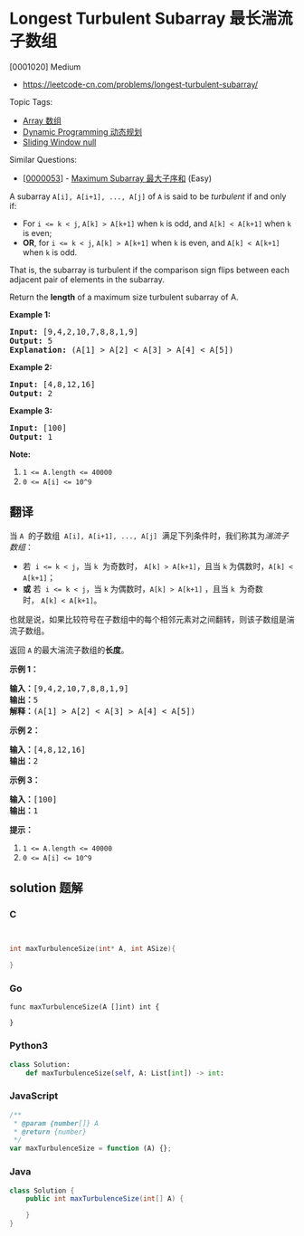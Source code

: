 # Longest Turbulent Subarray 最长湍流子数组

[0001020] Medium

- https://leetcode-cn.com/problems/longest-turbulent-subarray/

Topic Tags:

- [Array 数组](https://leetcode-cn.com/tag/array/)
- [Dynamic Programming 动态规划](https://leetcode-cn.com/tag/dynamic-programming/)
- [Sliding Window null](https://leetcode-cn.com/tag/sliding-window/)

Similar Questions:

- [[0000053](https://leetcode-cn.com/problems/maximum-subarray/)] - [Maximum Subarray 最大子序和](./0000053.maximum-subarray.md) (Easy)

A subarray `A[i], A[i+1], ..., A[j]` of `A` is said to be _turbulent_ if and only if:

- For `i <= k < j`, `A[k] > A[k+1]` when `k` is odd, and `A[k] < A[k+1]` when `k` is even;
- **OR**, for `i <= k < j`, `A[k] > A[k+1]` when `k` is even, and `A[k] < A[k+1]` when `k` is odd.

That is, the subarray is turbulent if the comparison sign flips between each adjacent pair of elements in the subarray.

Return the **length** of a maximum size turbulent subarray of A.

**Example 1:**

<pre><strong>Input: </strong><span id="example-input-1-1">[9,4,2,10,7,8,8,1,9]</span>
<strong>Output: </strong><span id="example-output-1">5</span>
<strong>Explanation: </strong>(A[1] &gt; A[2] &lt; A[3] &gt; A[4] &lt; A[5])
</pre>

**Example 2:**

<pre><strong>Input: </strong><span id="example-input-2-1">[4,8,12,16]</span>
<strong>Output: </strong><span id="example-output-2">2</span>
</pre>

**Example 3:**

<pre><strong>Input: </strong><span id="example-input-3-1">[100]</span>
<strong>Output: </strong><span id="example-output-3">1</span>
</pre>

**Note:**

1.  `1 <= A.length <= 40000`
2.  `0 <= A[i] <= 10^9`

## 翻译

当 `A`  的子数组  `A[i], A[i+1], ..., A[j]`  满足下列条件时，我们称其为*湍流子数组*：

- 若  `i <= k < j`，当 `k`  为奇数时， `A[k] > A[k+1]`，且当 `k` 为偶数时，`A[k] < A[k+1]`；
- **或** 若  `i <= k < j`，当 `k` 为偶数时，`A[k] > A[k+1]` ，且当 `k`  为奇数时， `A[k] < A[k+1]`。

也就是说，如果比较符号在子数组中的每个相邻元素对之间翻转，则该子数组是湍流子数组。

返回 `A` 的最大湍流子数组的**长度**。

**示例 1：**

<pre><strong>输入：</strong>[9,4,2,10,7,8,8,1,9]
<strong>输出：</strong>5
<strong>解释：</strong>(A[1] &gt; A[2] &lt; A[3] &gt; A[4] &lt; A[5])
</pre>

**示例 2：**

<pre><strong>输入：</strong>[4,8,12,16]
<strong>输出：</strong>2
</pre>

**示例 3：**

<pre><strong>输入：</strong>[100]
<strong>输出：</strong>1
</pre>

**提示：**

1.  `1 <= A.length <= 40000`
2.  `0 <= A[i] <= 10^9`

## solution 题解

### C

```c


int maxTurbulenceSize(int* A, int ASize){

}


```

### Go

```golang
func maxTurbulenceSize(A []int) int {

}
```

### Python3

```python
class Solution:
    def maxTurbulenceSize(self, A: List[int]) -> int:

```

### JavaScript

```javascript
/**
 * @param {number[]} A
 * @return {number}
 */
var maxTurbulenceSize = function (A) {};
```

### Java

```java
class Solution {
    public int maxTurbulenceSize(int[] A) {

    }
}
```
